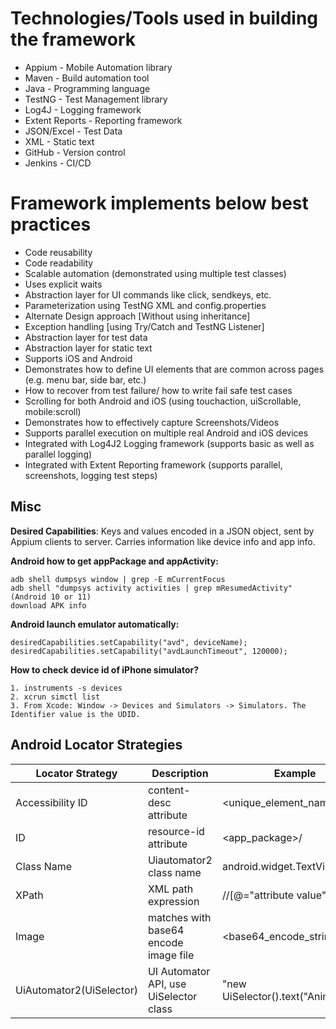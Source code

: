 Technologies/Tools used in building the framework
============================================
- Appium - Mobile Automation library
- Maven - Build automation tool
- Java - Programming language
- TestNG - Test Management library
- Log4J - Logging framework
- Extent Reports - Reporting framework
- JSON/Excel - Test Data
- XML - Static text
- GitHub - Version control
- Jenkins - CI/CD

Framework implements below best practices
=========================================
- Code reusability
- Code readability
- Scalable automation (demonstrated using multiple test classes)
- Uses explicit waits
- Abstraction layer for UI commands like click, sendkeys, etc.
- Parameterization using TestNG XML and config.properties
- Alternate Design approach [Without using inheritance]
- Exception handling [using Try/Catch and TestNG Listener]
- Abstraction layer for test data
- Abstraction layer for static text
- Supports iOS and Android
- Demonstrates how to define UI elements that are common across pages (e.g. menu bar, side bar, etc.)
- How to recover from test failure/ how to write fail safe test cases
- Scrolling for both Android and iOS (using touchaction, uiScrollable, mobile:scroll)
- Demonstrates how to effectively capture Screenshots/Videos
- Supports parallel execution on multiple real Android and iOS devices
- Integrated with Log4J2 Logging framework (supports basic as well as parallel logging)
- Integrated with Extent Reporting framework (supports parallel, screenshots, logging test steps)


## Misc
**Desired Capabilities**: Keys and values encoded in a JSON object, sent by Appium clients to server. Carries information like device info and app info.

**Android how to get appPackage and appActivity:**
```
adb shell dumpsys window | grep -E mCurrentFocus
adb shell "dumpsys activity activities | grep mResumedActivity" (Android 10 or 11)
download APK info 
```

**Android launch emulator automatically:**
```
desiredCapabilities.setCapability("avd", deviceName);
desiredCapabilities.setCapability("avdLaunchTimeout", 120000);
```

**How to check device id of iPhone simulator?**
```
1. instruments -s devices
2. xcrun simctl list
3. From Xcode: Window -> Devices and Simulators -> Simulators. The Identifier value is the UDID.
```

## Android Locator Strategies
|Locator Strategy|Description|Example|Code|
|----------------|-----------|---------|--------|
|Accessibility ID|content-desc attribute|<unique_element_name>|driver.findElementByAccessibilityId("<unique_element_name>");|
|ID|resource-id attribute|<app_package>/<resource-id>|driver.findElementById("<resource-id>");|
|Class Name|Uiautomator2 class name|android.widget.TextView|driver.findElementByClassName("android.widget.TextView");|
|XPath|XML path expression|//<UiAutomator2 Class Name>[@<attribute name>="attribute value"]/<axes>::<expression>|driver.findElementByXPath();|
|Image|matches with base64 encode image file|<base64_encode_string>|driver.findElementByImage("<base64_encode_string>");|
|UiAutomator2(UiSelector)|UI Automator API, use UiSelector class|"new UiSelector().text(\"Animation\")"|((FindsByAndroidUIAutomator)driver).findElementByAndroidUIAutomator("new UiSelector().text(\"Animation\")");|